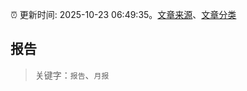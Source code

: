 :alarm_clock: 更新时间: 2025-10-23 06:49:35。[文章来源](/README.md)、[文章分类](/TAGS.md)

## 报告


> 关键字：`报告`、`月报`



